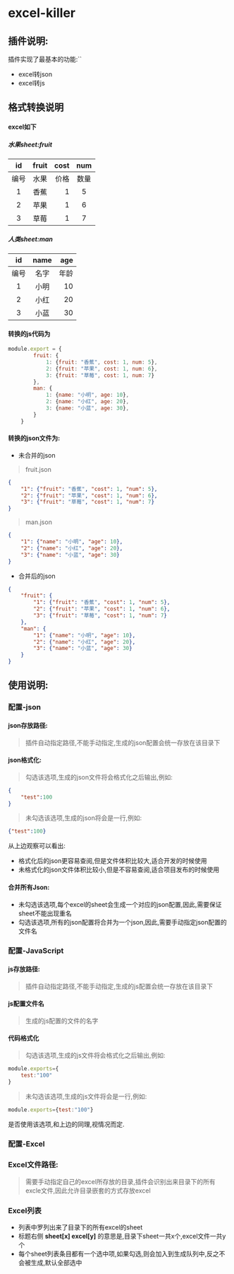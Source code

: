 # excel-killer
## 插件说明:
插件实现了最基本的功能:``
- excel转json
- excel转js
## 格式转换说明
#### excel如下
##### 水果sheet:fruit
|id| fruit        | cost      |   num    |
|:----: | :----:    | -----:  | :----: |
|编号| 水果        | 价格    |  数量  |
|1| 香蕉        | 1      |   5    |
|2| 苹果        | 1      |   6    |
|3| 草莓        | 1      |   7    |
##### 人类sheet:man
|id| name        | age         |
|:----: | :----:    | -----:    |
|编号| 名字        | 年龄       |
|1| 小明       | 10           |
|2| 小红        | 20         |
|3| 小蓝        | 30          |


#### 转换的js代码为
```javascript
module.export = {
        fruit: {
            1: {fruit: "香蕉", cost: 1, num: 5},
            2: {fruit: "苹果", cost: 1, num: 6},
            3: {fruit: "草莓", cost: 1, num: 7}
        },
        man: {
            1: {name: "小明", age: 10},
            2: {name: "小红", age: 20},
            3: {name: "小蓝", age: 30},
        }
    }
```
#### 转换的json文件为:
- 未合并的json
> fruit.json
```json
{
    "1": {"fruit": "香蕉", "cost": 1, "num": 5},
    "2": {"fruit": "苹果", "cost": 1, "num": 6},
    "3": {"fruit": "草莓", "cost": 1, "num": 7}
}
```
> man.json
```json
{
    "1": {"name": "小明", "age": 10},
    "2": {"name": "小红", "age": 20},
    "3": {"name": "小蓝", "age": 30}
}
```
- 合并后的json
```json
{
    "fruit": {
        "1": {"fruit": "香蕉", "cost": 1, "num": 5},
        "2": {"fruit": "苹果", "cost": 1, "num": 6},
        "3": {"fruit": "草莓", "cost": 1, "num": 7}
    },
    "man": {
        "1": {"name": "小明", "age": 10},
        "2": {"name": "小红", "age": 20},
        "3": {"name": "小蓝", "age": 30}
    }
}
```


## 使用说明:
### 配置-json
#### json存放路径:
> 插件自动指定路径,不能手动指定,生成的json配置会统一存放在该目录下

#### json格式化:
> 勾选该选项,生成的json文件将会格式化之后输出,例如:
```json
{
    "test":100
}
```
>未勾选该选项,生成的json将会是一行,例如:
```json
{"test":100}
```
从上边观察可以看出:
- 格式化后的json更容易查阅,但是文件体积比较大,适合开发的时候使用
- 未格式化的json文件体积比较小,但是不容易查阅,适合项目发布的时候使用
#### 合并所有Json:
- 未勾选该选项,每个excel的sheet会生成一个对应的json配置,因此,需要保证sheet不能出现重名
- 勾选该选项,所有的json配置将合并为一个json,因此,需要手动指定json配置的文件名

### 配置-JavaScript
#### js存放路径:
> 插件自动指定路径,不能手动指定,生成的js配置会统一存放在该目录下
#### js配置文件名
> 生成的js配置的文件的名字
#### 代码格式化
> 勾选该选项,生成的js文件将会格式化之后输出,例如:
```javascript
module.exports={
    test:"100"
}
```
> 未勾选该选项,生成的js文件将会是一行,例如:
```javascript
module.exports={test:"100"}
```
是否使用该选项,和上边的同理,视情况而定.
### 配置-Excel
### Excel文件路径:
> 需要手动指定自己的excel所存放的目录,插件会识别出来目录下的所有excle文件,因此允许目录嵌套的方式存放excel
### Excel列表
- 列表中罗列出来了目录下的所有excel的sheet
- 标题右侧 **sheet[x] excel[y]** 的意思是,目录下sheet一共x个,excel文件一共y个
- 每个sheet列表条目都有一个选中项,如果勾选,则会加入到生成队列中,反之不会被生成,默认全部选中

